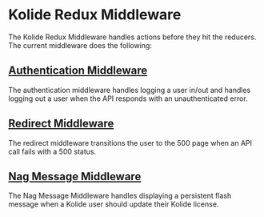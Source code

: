# Kolide Redux Middleware

The Kolide Redux Middleware handles actions before they hit the reducers. The
current middleware does the following:

## [Authentication Middleware](https://github.com/kolide/kolide/blob/master/frontend/redux/middlewares/auth.js)

The authentication middleware handles logging a user in/out and handles logging out a user when the API responds
with an unauthenticated error.

## [Redirect Middleware](https://github.com/kolide/kolide/blob/master/frontend/redux/middlewares/redirect/index.js)

The redirect middleware transitions the user to the 500 page when an API call
fails with a 500 status.

## [Nag Message Middleware](https://github.com/kolide/kolide/blob/master/frontend/redux/middlewares/nag_message/index.js)

The Nag Message Middleware handles displaying a persistent flash message when a
Kolide user should update their Kolide license.
